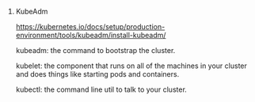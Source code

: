 
1. KubeAdm

   https://kubernetes.io/docs/setup/production-environment/tools/kubeadm/install-kubeadm/


    kubeadm: the command to bootstrap the cluster.

    kubelet: the component that runs on all of the machines in your cluster and does things like starting pods and containers.

    kubectl: the command line util to talk to your cluster.

    
